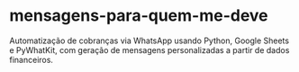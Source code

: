 # mensagens-para-quem-me-deve
Automatização de cobranças via WhatsApp usando Python, Google Sheets e PyWhatKit, com geração de mensagens personalizadas a partir de dados financeiros.
